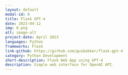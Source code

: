```yaml
---
layout: default
modal-id: 8
title: Flask GPT-4
date: 2023-04-12
img: 8.png
alt: image-alt
project-date: April 2023
languages: Python
frameworks: Flask
link-github: https://github.com/gusbakker/flask-gpt-4
category: Python Development
short-description: Flask Web App using GPT-4
description: Simple web interface for OpenAI API.
---
```

